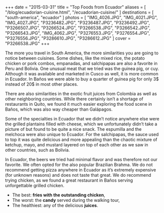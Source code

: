 +++
date    = "2015-03-31"
title   = "Top Foods from Ecuador"
aliases = [ "/blog/ecuadorian-cuisine.html", "/ecuadorian-cuisine/" ]
destinations = [ "south-america", "ecuador" ]
photos  = [
  "IMG_4026.JPG", "IMG_4021.JPG", "IMG_4027.JPG", "P3236482.JPG", "P3236487.JPG",
  "P3236492.JPG", "P3266507.JPG", "P3266524.JPG", "P3266538.JPG", "P3266542.JPG",
  "P3266543.JPG", "IMG_4062.JPG", "P3276553.JPG", "P3276554.JPG", "P3276556.JPG",
  "P3286610.JPG", "P3286612.JPG"
]
cover = "P3266538.JPG"
+++

The more you travel in South America, the more similarities you are going to notice between cuisines. Some dishes, like the mixed rice, the potato chicken or pork combos, empanadas, and salchipapas are also a favorite in Peru and Bolivia. One unusual meat that we tried was the guinea pig, or cuy. Although it was available and marketed in Cusco as well, it is more common in Ecuador. In Baños we were able to buy a quarter of guinea pig for only 3$ instead of 20$ in most other places.

<!--more-->
There are also similarities in the exotic fruit juices from Colombia as well as other neighboring countries. While there certainly isn’t a shortage of restaurants in Quito, we found it much easier exploring the food scene in Baños, which was also way cheaper than Galápagos.

Some of the specialties in Ecuador that we didn’t notice anywhere else were the grilled plantains filled with cheese, which we unfortunately didn’t take a picture of but found to be quite a nice snack. The espumilla and the melchoca were also unique to Ecuador. For the salchipapas, the sauce used to top it was quite delicious and more appealing than the chaotic mixture of ketchup, mayo, and mustard layered on top of each other as we saw in other countries, such as Bolivia.

In Ecuador, the beers we tried had minimal flavor and was therefore not our favorite. We often opted for the also popular Brazilian Brahma. We do not recommend getting pizza anywhere in Ecuador as it’s extremely expensive (for unknown reasons) and does not taste that great. We do recommend trying chicken, as we found a great restaurant in Baños serving unforgettable grilled chicken.

* The best: **fries with the outstanding chicken**,
* The worst: the **candy** served during the walking tour,
* The healthiest: any of the delicious **juices**.